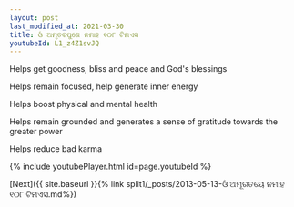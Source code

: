 ```yaml
---
layout: post
last_modified_at: 2021-03-30
title: ଓଁ ଅମୃତବପୁଶେ ନମାହ ୧୦୮ ଟିମଏସ
youtubeId: L1_z4Z1svJQ
---
```

 
 
Helps get goodness, bliss and peace and God's blessings
 
Helps remain focused, help generate inner energy 
 
Helps boost physical and mental health 
 
Helps remain grounded and generates a sense of gratitude towards the greater power 
 
Helps reduce bad karma
 
 
 
 


{% include youtubePlayer.html id=page.youtubeId %}
 
[Next]({{ site.baseurl }}{% link  split1/_posts/2013-05-13-ଓଁ ଅମୂରତୟେ ନମାହ ୧୦୮ ଟିମଏସ.md%})
 
